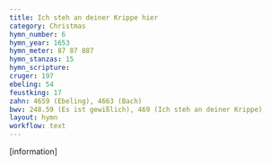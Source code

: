 ```yaml
---
title: Ich steh an deiner Krippe hier
category: Christmas
hymn_number: 6
hymn_year: 1653
hymn_meter: 87 87 887
hymn_stanzas: 15
hymn_scripture: 
cruger: 197
ebeling: 54
feustking: 17
zahn: 4659 (Ebeling), 4663 (Bach)
bwv: 248.59 (Es ist gewißlich), 469 (Ich steh an deiner Krippe)
layout: hymn
workflow: text
---
```

[information]



